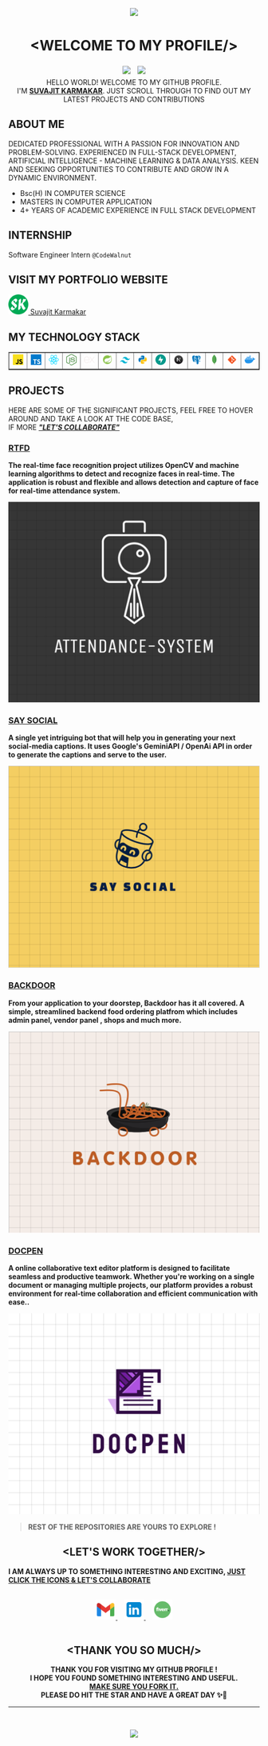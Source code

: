 <p align="center">
  <img src="https://capsule-render.vercel.app/api?type=waving&color=gradient&height=70&section=header"/>
</p>

# <div align="center">&lt;WELCOME TO MY PROFILE/&gt;</div>

<div align="center">
<img src="https://img.shields.io/github/followers/SUVAJIT-KARMAKAR?style=social" style="padding:5px">
<img src="https://img.shields.io/github/stars/SUVAJIT-KARMAKAR?style=social" style="padding:5px">
</div>

<div align="center">HELLO WORLD! WELCOME TO MY GITHUB PROFILE. <br>I'M <u><b>SUVAJIT KARMAKAR</b></u>. JUST SCROLL THROUGH TO FIND OUT MY LATEST PROJECTS AND CONTRIBUTIONS</div>

## ABOUT ME

DEDICATED PROFESSIONAL WITH A PASSION FOR INNOVATION AND PROBLEM-SOLVING.
EXPERIENCED IN FULL-STACK DEVELOPMENT, ARTIFICIAL INTELLIGENCE - MACHINE LEARNING & DATA ANALYSIS. KEEN AND SEEKING OPPORTUNITIES TO CONTRIBUTE AND GROW IN A DYNAMIC ENVIRONMENT.

- Bsc(H) IN COMPUTER SCIENCE
- MASTERS IN COMPUTER APPLICATION
- 4+ YEARS OF ACADEMIC EXPERIENCE IN FULL STACK DEVELOPMENT

## INTERNSHIP

Software Engineer Intern `@CodeWalnut`

## VISIT MY PORTFOLIO WEBSITE

<div align="left">
<a href="https://suvajit-karmakar.vercel.app"> <img width="40px" src="./logo/LOGO.png"> Suvajit Karmakar </a>
</div>

## MY TECHNOLOGY STACK

<table align="center" border="1">
  <tr>
    <td align="center"><img src="./icons/javascript.svg" width="40px"><br></td>
    <td align="center"><img src="./icons/typescript.svg" width="40px"><br></td>
    <td align="center"><img src="./icons/react.svg" width="40px"><br></td>
    <td align="center"><img src="./icons/nodejs.svg" width="40px"><br></td>
    <td align="center"><img src="./icons/expressjs.svg" width="40px"><br></td>
    <td align="center"><img src="./icons/springboot.svg" width="40px"><br></td>
    <td align="center"><img src="./icons/tailwind.svg" width="40px"><br></td>
    <td align="center"><img src="./icons/PYTHON.svg" width="40px"><br></td>
    <td align="center"><img src="./icons/fastapi.svg" width="40px"><br></td>
    <td align="center"><img src="./icons/NEXTJS.svg" width="40px"><br></td>
    <td align="center"><img src="./icons/psql.svg" width="40px"><br></td>
    <td align="center"><img src="./icons/mongodb.svg" width="40px"><br></td>
    <td align="center"><img src="./icons/GIT.svg" width="40px"><br></td>
    <td align="center"><img src="./icons/docker.svg" width="40px"><br></td>
  </tr>
</table>

## PROJECTS

HERE ARE SOME OF THE SIGNIFICANT PROJECTS, FEEL FREE TO HOVER AROUND AND TAKE A LOOK AT THE CODE BASE, <br>IF MORE <b><i><u>"LET'S COLLABORATE"</u></i><b>

<!-- PROJECT ONE -->

### [RTFD](https://github.com/SUVAJIT-KARMAKAR/RTFD-HACKVISION-24.git)

The real-time face recognition project utilizes OpenCV and machine learning algorithms to detect and recognize faces in real-time. The application is robust and flexible and allows detection and capture of face for real-time attendance system.

![RTFD](images/RTFD.jpeg)

<!-- PROJECT TWO -->

### [SAY SOCIAL](https://github.com/SUVAJIT-KARMAKAR/SAY-SOCIAL-TELEGRAM-BOT)

A single yet intriguing bot that will help you in generating your next social-media captions. It uses Google's GeminiAPI / OpenAi API in order to generate the captions and serve to the user.

![SAY SOCIAL](images/SAYSOCIAL.png)

<!-- PROJECT THREE -->

### [BACKDOOR](https://github.com/SUVAJIT-KARMAKAR/BACKDOOR.git)

From your application to your doorstep, Backdoor has it all covered. A simple, streamlined backend food ordering platfrom which includes admin panel, vendor panel , shops and much more.

![BACKDOOR](images/BACKDOOR.png)

<!-- PROJECT FOUR -->

### [DOCPEN](https://github.com/SUVAJIT-KARMAKAR/DOCPEN.git)

A online collaborative text editor platform is designed to facilitate seamless and productive teamwork. Whether you're working on a single document or managing multiple projects, our platform provides a robust environment for real-time collaboration and efficient communication with ease..

![DOCPEN](images/DOCPEN.png)

> REST OF THE REPOSITORIES ARE YOURS TO EXPLORE !

## <div  align="center"> &lt;LET'S WORK TOGETHER/&gt; </div>

I AM ALWAYS UP TO SOMETHING INTERESTING AND EXCITING,
<u>JUST CLICK THE ICONS & LET'S COLLABORATE</u>

<br>
<div align="center">

  <a href="mailto:ikarmakarsuvajit@gmail.com"> 
    <img width="40px" src="./icons/GMAIL.png"> 
  </a>
   &nbsp; &nbsp;
  <a href="https://www.linkedin.com/in/suvajit-karmakar-677112220/"> 
    <img width="40px" src="./icons/LINKEDIN.png"> 
  </a> 
  &nbsp; &nbsp;
  <a  href=""> 
    <img width="40px" src="./icons/FIVERR.png"> 
  </a>

</div>
<br>

## <div align="center"> &lt;THANK YOU SO MUCH/&gt; </div>

<div align="center">
THANK YOU FOR VISITING MY GITHUB PROFILE ! <br>I HOPE YOU FOUND SOMETHING INTERESTING AND USEFUL.<br> <u>MAKE SURE YOU FORK IT.</u> <br> PLEASE DO HIT THE STAR AND HAVE A GREAT DAY
✨🌟</div>

<hr>
<br>

<p align="center">
  <img src="https://capsule-render.vercel.app/api?type=waving&color=gradient&height=60&section=footer"/>
</p>
